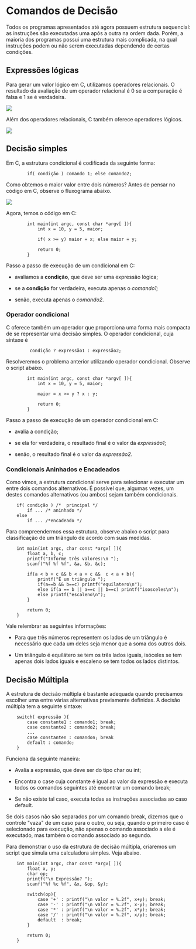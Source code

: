 # Comandos de Decisão

Todos os programas apresentados até agora possuem estrutura sequencial: as instruções são executadas uma após a outra na ordem dada. Porém, a maioria dos programas possui uma estrutura mais complicada, na qual instruções podem ou não serem executadas dependendo de certas condições. 

## Expressões lógicas

Para gerar um valor lógico em C, utilizamos operadores relacionais. O resultado da avaliação de um operador relacional é 0 se a comparação é falsa e 1 se é verdadeira.

![](https://raw.githubusercontent.com/cibellerodrigues/Programacao-em-C/master/Introdu%C3%A7%C3%A3o/images/condicionais/1.png)

Além dos operadores relacionais, C também oferece operadores lógicos. 

![](https://raw.githubusercontent.com/cibellerodrigues/Programacao-em-C/master/Introdu%C3%A7%C3%A3o/images/condicionais/2.png)

## Decisão simples

Em C, a estrutura condicional é codificada da seguinte forma: 

			if( condição ) comando 1; else comando2; 

Como obtemos o maior valor entre dois números? Antes de pensar no código em C, observe o fluxograma abaixo. 

[![](https://mermaid.ink/img/eyJjb2RlIjoiZ3JhcGggVERcblx0QVtYID0gMTBdIC0tPlxuICBCW1kgPSA1XSAtLT5cblx0Q3tYID49IFl9XG5cdEMgLS0-fHZlcmRhZGV8IERbbWFpb3IgPSBYXVxuXHRDIC0tPnxmYWxzb3wgRVttYWlvciA9IFldXG5cdFx0XHRcdFx0IiwibWVybWFpZCI6eyJ0aGVtZSI6ImRlZmF1bHQifSwidXBkYXRlRWRpdG9yIjpmYWxzZX0)](https://mermaid-js.github.io/mermaid-live-editor/#/edit/eyJjb2RlIjoiZ3JhcGggVERcblx0QVtYID0gMTBdIC0tPlxuICBCW1kgPSA1XSAtLT5cblx0Q3tYID49IFl9XG5cdEMgLS0-fHZlcmRhZGV8IERbbWFpb3IgPSBYXVxuXHRDIC0tPnxmYWxzb3wgRVttYWlvciA9IFldXG5cdFx0XHRcdFx0IiwibWVybWFpZCI6eyJ0aGVtZSI6ImRlZmF1bHQifSwidXBkYXRlRWRpdG9yIjpmYWxzZX0)

Agora, temos o código em C: 

			int main(int argc, const char *argv[ ]){
				int x = 10, y = 5, maior;
				
				if( x >= y) maior = x; else maior = y;
				
				return 0;
			}

Passo a passo de execução de um condicional em C: 

* avaliamos a **condição**, que deve ser uma expressão lógica;

* se a **condição** for verdadeira, executa apenas o *comando1;*

* senão, executa apenas o *comando2*.

### Operador condicional

C oferece também um operador que proporciona uma forma mais compacta de se representar uma decisão simples. O operador condicional, cuja sintaxe é

			 condição ? expressão1 : expressão2;

Resolveremos o problema anterior utilizando operador condicional. Observe o script abaixo.

			int main(int argc, const char *argv[ ]){
				int x = 10, y = 5, maior;
				
				maior = x >= y ? x : y;
				
				return 0;
			}

Passo a passo de execução de um operador condicional em C: 

* avalia a condição;

* se ela for verdadeira, o resultado final é o valor da *expressão1*;

* senão, o resultado final é o valor da *expressão2*.

### Condicionais Aninhados e Encadeados

Como vimos, a estrutura condicional serve para selecionar e executar um entre dois comandos alternativos. É possível que, algumas vezes, um destes comandos alternativos (ou ambos) sejam também condicionais. 

		if( condição ) /*  principal */
			if ... /* aninhado */
		else
			if ... /*encadeado */

Para compreendermos essa estrutura, observe abaixo o script para classificação de um triângulo de acordo com suas medidas. 

		int main(int argc, char const *argv[ ]){
			float a, b, c;
			printf("Informe três valores:\n ");
			scanf("%f %f %f", &a, &b, &c);
			
			if(a < b + c && b < a + c &&  c < a + b){
				printf("É um triângulo ");
				if(a==b && b==c) printf("equilatero\n");
				else if(a == b || a==c || b==c) printf("isosceles\n");
				else printf("escaleno\n");
			}
			
			return 0;
		}

Vale relembrar as seguintes informações: 

* Para que três números representem os lados de um triângulo é necessário que cada um deles seja menor que a soma dos outros dois.

* Um triângulo é equilátero se tem os três lados iguais, isóceles se tem apenas dois lados iguais e escaleno se tem todos os lados distintos. 

## Decisão Múltipla

A estrutura de decisão múltipla é bastante adequada quando precisamos escolher uma entre várias alternativas previamente definidas. A decisão múltipla tem a seguinte sintaxe: 

		switch( expressão ){
			case constante1 : comando1; break;
			case constante2 : comando2; break;
			...
			case constanten : comandon; break
			default : comando;
		}

Funciona da seguinte maneira: 

* Avalia a expressão, que deve ser do tipo char ou int;

* Encontra o case cuja constante é igual ao valor da expressão e executa todos os comandos seguintes até encontrar um comando break;

* Se não existe tal caso, executa todas as instruções associadas ao caso default. 

Se dois casos não são separados por um comando break, dizemos que o controle "vaza" de um caso para o outro, ou seja, quando o primeiro caso é selecionado para execução, não apenas o comando associado a ele é executado, mas também o comando associado ao segundo. 

Para demonstrar o uso da estrutura de decisão múltipla, criaremos um script que simula uma calculadora simples. Veja abaixo.

		int main(int argc, char const *argv[ ]){
			float x, y;
			char op;
			printf("\n Expressão? ");
			scanf("%f %c %f", &x, &op, &y);
			
			switch(op){
				case '+' : printf("\n valor = %.2f", x+y); break;
				case '-' : printf("\n valor = %.2f", x-y); break;
				case '*' : printf("\n valor = %.2f", x*y); break;
				case '/' : printf("\n valor = %.2f", x/y); break;
				default  : break;
			}
			
			return 0;
		}
